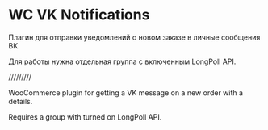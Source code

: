 # WC VK Notifications

Плагин для отправки уведомлений о новом заказе в личные сообщения ВК.

Для работы нужна отдельная группа с включенным LongPoll API.


/////////

WooCommerce plugin for getting a VK message on a new order with a details.

Requires a group with turned on LongPoll API.
